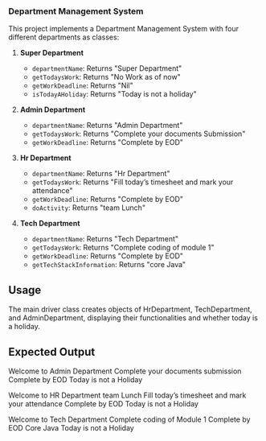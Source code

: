 ### Department Management System

This project implements a Department Management System with four different departments as classes:

1. **Super Department**
   - `departmentName`: Returns "Super Department"
   - `getTodaysWork`: Returns "No Work as of now"
   - `getWorkDeadline`: Returns "Nil"
   - `isTodayAHoliday`: Returns "Today is not a holiday"

2. **Admin Department**
   - `departmentName`: Returns "Admin Department"
   - `getTodaysWork`: Returns "Complete your documents Submission"
   - `getWorkDeadline`: Returns "Complete by EOD"

3. **Hr Department**
   - `departmentName`: Returns "Hr Department"
   - `getTodaysWork`: Returns "Fill today’s timesheet and mark your attendance"
   - `getWorkDeadline`: Returns "Complete by EOD"
   - `doActivity`: Returns "team Lunch"

4. **Tech Department**
   - `departmentName`: Returns "Tech Department"
   - `getTodaysWork`: Returns "Complete coding of module 1"
   - `getWorkDeadline`: Returns "Complete by EOD"
   - `getTechStackInformation`: Returns "core Java"

## Usage

The main driver class creates objects of HrDepartment, TechDepartment, and AdminDepartment, displaying their functionalities and whether today is a holiday.

## Expected Output

Welcome to Admin Department
Complete your documents submission
Complete by EOD
Today is not a Holiday

Welcome to HR Department
team Lunch
Fill today’s timesheet and mark your attendance
Complete by EOD
Today is not a Holiday

Welcome to Tech Department
Complete coding of Module 1
Complete by EOD
Core Java
Today is not a Holiday




